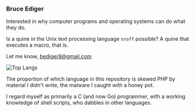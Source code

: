 ### Bruce Ediger

Interested in why computer programs and operating systems can do what they do.

Is a quine in the Unix text processing language `nroff` possible? A quine that executes a macro, that is.

Let me know, bediger8@gmail.com

![Top Langs](https://github-readme-stats.vercel.app/api/top-langs/?username=bediger4000&show_icons=true&theme=transparent&layout=compact
)

The proportion of which language in this repository is skewed PHP by material I didn't write, the malware I caught with a honey pot.

I regard myself as primarily a C (and now Go) programmer, with a working knowledge of shell scripts, who dabbles in other languages.
